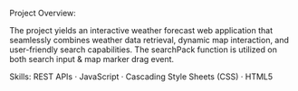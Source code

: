 
Project Overview:

The project yields an interactive weather forecast web application that seamlessly combines weather data retrieval, dynamic map interaction, and user-friendly search capabilities. The searchPack function is utilized on both search input & map marker drag event. 

Skills: REST APIs · JavaScript · Cascading Style Sheets (CSS) · HTML5